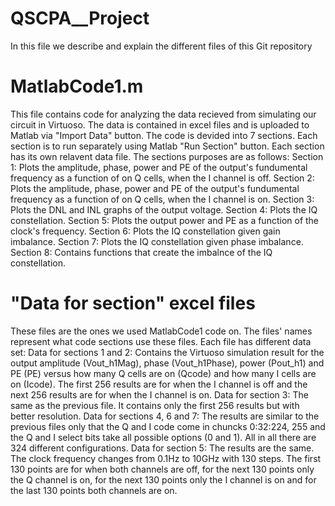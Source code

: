 # QSCPA__Project
In this file we describe and explain the different files of this Git repository
# MatlabCode1.m
This file contains code for analyzing the data recieved from simulating our circuit in Virtuoso. The data is contained in excel files and is uploaded to Matlab via "Import Data" button. The code is devided into 7 sections. Each section is to run separately using Matlab "Run Section" button. Each section has its own relavent data file. The sections purposes are as follows:
  Section 1: Plots the amplitude, phase, power and PE of the output's fundumental frequency as a function of on Q cells, when the I channel is off.
  Section 2: Plots the amplitude, phase, power and PE of the output's fundumental frequency as a function of on Q cells, when the I channel is on.
  Section 3: Plots the DNL and INL graphs of the output voltage.
  Section 4: Plots the IQ constellation.
  Section 5: Plots the output power and PE as a function of the clock's frequency.
  Section 6: Plots the IQ constellation given gain imbalance.
  Section 7: Plots the IQ constellation given phase imbalance.
  Section 8: Contains functions that create the imbalnce of the IQ constellation.
# "Data for section" excel files 
These files are the ones we used MatlabCode1 code on. The files' names represent what code sections use these files. Each file has different data set:
  Data for sections 1 and 2: Contains the Virtuoso simulation result for the output amplitude (Vout_h1Mag), phase (Vout_h1Phase), power (Pout_h1) and PE (PE) versus how many Q cells are on (Qcode) and how many I       cells are on (Icode). The first 256 results are for when the I channel is off and the next 256 results are for when the I channel is on.
  Data for section 3: The same as the previous file. It contains only the first 256 results but with better resolution.
  Data for sections 4, 6 and 7: The results are similar to the previous files only that the Q and I code come in chuncks 0:32:224, 255 and the Q and I select bits take all possible options (0 and 1). All in all        there are 324 different configurations.
  Data for section 5: The results are the same. The clock frequency changes from 0.1Hz to 10GHz with 130 steps. The first 130 points are for when both channels are off, for the next 130 points only the Q 
  channel is on, for the next 130 points only the I channel is on and for the last 130 points both channels are on.
